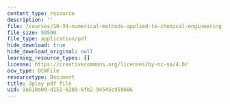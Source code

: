 ```yaml
---
content_type: resource
description: ''
file: /courses/10-34-numerical-methods-applied-to-chemical-engineering-fall-2015/9a610a09d15162096fb294545cd58686_KkN_Dk3E2yw.pdf
file_size: 59590
file_type: application/pdf
hide_download: true
hide_download_original: null
learning_resource_types: []
license: https://creativecommons.org/licenses/by-nc-sa/4.0/
ocw_type: OCWFile
resourcetype: Document
title: 3play pdf file
uid: 9a610a09-d151-6209-6fb2-94545cd58686
---
```

